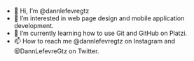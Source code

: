 - 👋 Hi, I’m @dannlefevregtz
- 👀 I’m interested in web page design and mobile application development.
- 🌱 I’m currently learning how to use Git and GitHub on Platzi.
- 📫 How to reach me @dannlefevregtz on Instagram and @DannLefevreGtz on Twitter.

<!---
dannlefevregtz/dannlefevregtz is a ✨ special ✨ repository because its `README.md` (this file) appears on your GitHub profile.
You can click the Preview link to take a look at your changes.
--->
